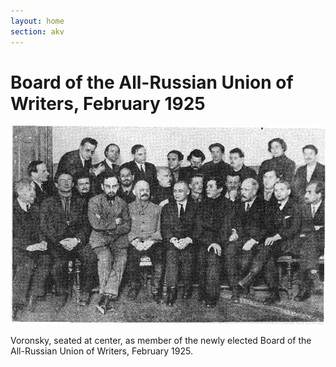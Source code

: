 ```yaml
---
layout: home
section: akv
---
```


# Board of the All-Russian Union of Writers, February 1925
![](../Images/Photos/VSP25o.jpg)

Voronsky, seated at center, as member of the newly elected Board of the All-Russian Union of Writers, February 1925.
